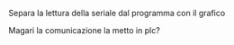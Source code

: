 Separa la lettura della seriale dal programma con il grafico

Magari la comunicazione la metto in plc?
